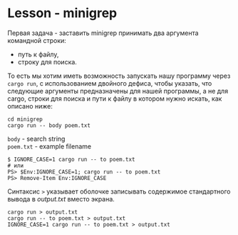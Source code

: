 # Lesson - minigrep

Первая задача - заставить minigrep принимать два аргумента командной строки:

- путь к файлу,
- строку для поиска.

То есть мы хотим иметь возможность запускать нашу программу через `cargo run`, с использованием двойного дефиса, чтобы
указать, что следующие аргументы предназначены для нашей программы, а не для cargo, строки для поиска и пути к файлу в
котором нужно искать, как описано ниже:

```shell
cd minigrep
cargo run -- body poem.txt
```

`body`     - search string\
`poem.txt` - example filename

    $ IGNORE_CASE=1 cargo run -- to poem.txt
    # или
    PS> $Env:IGNORE_CASE=1; cargo run -- to poem.txt
    PS> Remove-Item Env:IGNORE_CASE

Синтаксис `>` указывает оболочке записывать содержимое стандартного вывода в _output.txt_ вместо экрана.

```shell
cargo run > output.txt
cargo run -- to poem.txt > output.txt
IGNORE_CASE=1 cargo run -- to poem.txt > output.txt
```

